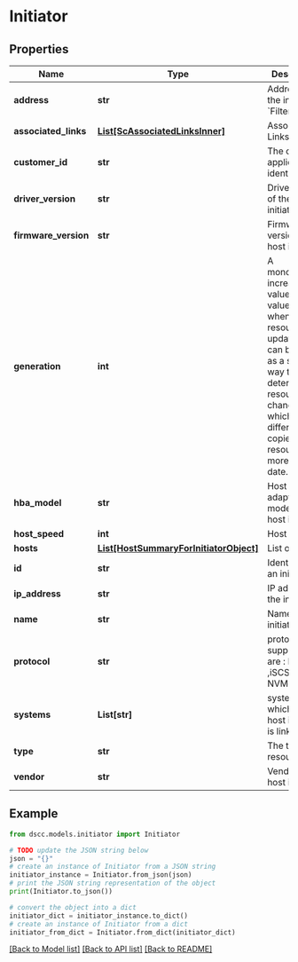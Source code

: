 # Initiator


## Properties

Name | Type | Description | Notes
------------ | ------------- | ------------- | -------------
**address** | **str** | Address of the initiator. &#x60;Filter&#x60; | [optional] 
**associated_links** | [**List[ScAssociatedLinksInner]**](ScAssociatedLinksInner.md) | Associated Links Details | [optional] 
**customer_id** | **str** | The customer application identifier | [optional] 
**driver_version** | **str** | Driver version of the host initiator. | [optional] 
**firmware_version** | **str** | Firmware version of the host initiator. | [optional] 
**generation** | **int** | A monotonically increasing value. This value updates when the resource is updated and can be used as a short way to determine if a resource has changed or which of two different copies of a resource is more up to date. | [optional] 
**hba_model** | **str** | Host bus adaptor model of the host initiator | [optional] 
**host_speed** | **int** | Host speed | [optional] 
**hosts** | [**List[HostSummaryForInitiatorObject]**](HostSummaryForInitiatorObject.md) | List of hosts. | [optional] 
**id** | **str** | Identifier for an initiator. | [optional] 
**ip_address** | **str** | IP address of the initiator. | [optional] 
**name** | **str** | Name of the initiator. | [optional] 
**protocol** | **str** | protocol supported are : FC ,iSCSI or NVMe | [optional] 
**systems** | **List[str]** | system IDs to which the host initiator is linked to. | [optional] 
**type** | **str** | The type of resource. | [optional] 
**vendor** | **str** | Vendor of the host initiator | [optional] 

## Example

```python
from dscc.models.initiator import Initiator

# TODO update the JSON string below
json = "{}"
# create an instance of Initiator from a JSON string
initiator_instance = Initiator.from_json(json)
# print the JSON string representation of the object
print(Initiator.to_json())

# convert the object into a dict
initiator_dict = initiator_instance.to_dict()
# create an instance of Initiator from a dict
initiator_from_dict = Initiator.from_dict(initiator_dict)
```
[[Back to Model list]](../README.md#documentation-for-models) [[Back to API list]](../README.md#documentation-for-api-endpoints) [[Back to README]](../README.md)


